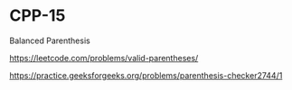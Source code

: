 # CPP-15
Balanced Parenthesis






https://leetcode.com/problems/valid-parentheses/









https://practice.geeksforgeeks.org/problems/parenthesis-checker2744/1
